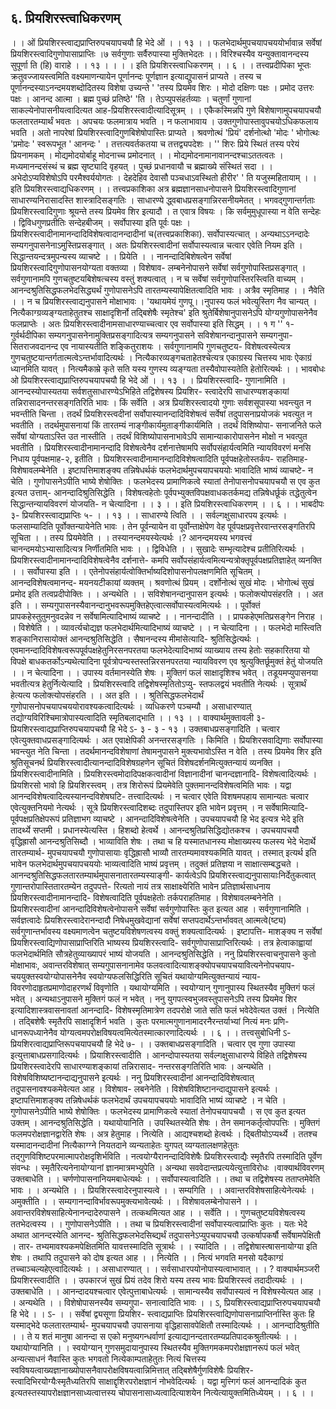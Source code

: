 ## ६. प्रियशिरस्त्वाधिकरणम्
। । ओं प्रियशिरस्त्वाद्यप्राप्तिरुपचयापचयौ हि भेदे ओं । । १३ । ।
फलभेदार्थमुपचयापचययोर्भावान्न सर्वेषां प्रियशिरस्त्वादिगुणोपासाप्राप्तिः ।७ सर्वगुणाः सर्वैरुपास्या मुक्तिभेदतः ।।
विरिश्चस्यैव यन्युक्तावानन्दस्य सुपूर्णा ति (हि) वाराहे । । १३ । ।
। । इति प्रियशिरस्त्वाधिकरणम् । । ६ । ।
तत्त्वप्रदीपिका
भूप्तः क्रतुवज्जायस्त्वमिति वक्ष्यमाणन्यायेन पूर्णानन्दः पूर्णज्ञान इत्याद्युपासनं प्राप्यते । तस्य
च पूर्णानन्दस्याऽनन्दमयशब्दोदितस्य विशेषा उच्यन्ते ' 'तस्य प्रियमेव शिरः । मोदो दक्षिणः पक्षः ।
प्रमोद उत्तरः पक्षः । आनन्द आत्मा । ब्रह्म पुच्छं प्रतिष्ठे' 'ति । तेऽप्युपसंहर्तव्याः । चतुर्णां गुणानां
साकल्येनोपासनीयत्वादित्यत आह-प्रियशिरस्त्वादीत्यादिसूत्रम् । । एकैकस्मिन्नपि गुणे
बिशेषाणामुपचयापचयौ फलतारतम्यार्थं भवतः । अपचयः फलमात्राय भवति । न फलाभावाय ।
उक्तगुणोपास्तावुपचयोऽधिकफलाय भवति । अतो नापरेषां प्रियशिरस्त्वादिगुणबिशेषोपास्तिः
प्राप्यते । श्रवणोत्थं 'प्रियं' दर्शनोत्थो 'मोदः ' भोगोत्थः 'प्रमोदः ' स्वरूपभूत ' आनन्दः ' ।
तत्तत्यवर्तकतया च तत्तद्व्यपदेशः ।
'' शिरः प्रिये स्थितं तस्य परेयं प्रियनामकम् ।
मोद्यमोदयोर्बाहू मोदनाच्च प्रमोदनात् । ।
मोद्यमोदनामानावानन्दश्चाऽततत्वतः ।
मध्यमानन्दसंस्थं च ब्रह्म सृष्ट्यादि वृहयत् ।
पुच्छं प्रधानवायौ च ब्रह्माख्ये संस्थितं सदा । ।
अभेदोऽप्यविशेषोऽपि परमैश्वर्ययोगतः ।
देहदेहिव देवासौ पञ्चधाऽवस्थितो हीरीर' ' ति यजुस्महितायाम् । ।
इति प्रियशिरस्त्वाद्यधिकरणम् । ।
तत्त्वप्रकाशिका
अत्र ब्रह्मज्ञानसाधनोपासने प्रियशिरस्त्वादिगुणानां साधारण्यनिरासादस्ति शास्त्रादिसङ्गतिः ।
साधारण्ये द्ध्वबाधप्रसङ्गान्निरसनीयमेतत् । भगवद्गुणान्तर्गताः प्रियशिरस्त्वादिगुणाः श्रूयन्ते तस्य
प्रियमेव शिर इत्यादौ । त एवात्र विषयः । कि सर्वमुमुधूपास्या न वेति सन्देहः । द्विविधगुणप्रतीतिः
सन्देहबीजम् । सर्वोपास्या इति पूर्वः पक्षः । प्रियशिरस्त्वादीनामानन्दादिविशेषत्वादानन्दादीनां च(तत्त्वप्रकाशिका).
सर्वोपास्यत्चात् । अन्यथाऽऽनन्दादेः सम्यगनुपासनेनाऽमुस्तिप्रसङ्गात् । अतः प्रियशिरस्त्वादीनां
सर्वोपास्यत्वान्न चत्वार एवेति नियम इति । सिद्धान्तयन्दत्रमुपन्यस्य व्याचष्टे । । प्रियेति । ।
नानन्दादिबिशेषत्वेन सर्वेषां प्रियशिरस्त्वादिगुणोपासनयोग्यता वक्तव्या । विशेषाव-
लम्बनेनोपासने सर्वेषां सर्वगुणोपास्तिप्रसङ्गात् । सर्वगुणानामपि गुणचतुष्टयबिशेषत्चस्य वस्तुं
शक्यत्वात् । न च सर्वेषां सर्वगुणोपास्तिरस्त्विति वाच्यम् । आनन्दश्रुतिसिद्धफलभेदसिद्ध्यर्थं
गुणोपासनेऽपि तारतम्यस्यापेक्षितत्वादिति भावः । अत्रैव स्मृतिमाह । । नैवेति । । न च
प्रियशिरस्त्वाद्यनुपासने मोक्षाभावः । 'यथायमेयं गुणपू।।नुपास्य फलं भवेत्युस्तिग नैव चान्यत् ।
नित्यैकाग्ग्रव्यङ्ग्यताहेतुतश्च साक्षादृशिर्नो तद्बिशेषैः स्मृतेश्च' इति श्रुतेर्बिशेषानुपासनेऽपि
योग्यगुणोपासनेनैव फलप्राप्तेः । अतः प्रियशिरस्त्वादीनामसाधारण्याच्चत्वार एव सर्वोपास्या इति
सिद्धम् । । १ ग ''
१- गुर्वर्थदीपिका
सम्यगनुपासनेनामुक्तिप्रसङ्गादित्यत्र सम्यगनुपासने सविशेषानन्दानुपासने सम्यगनुपा-
सितराजवदानन्द एव नायास्यतीति शङ्कितुराशयः । सर्वगुणानामपि गुणचतुष्टय-
विशेषत्वस्येत्यत्र गुणचतुष्टयान्तर्गतात्मत्वेऽन्तर्भावादित्यर्थः । नित्यैकारव्यङ्गचताहेतश्चेत्यत्र
एकाग्रस्य चित्तस्य भावः ऐकाग्रं ध्यानमिति यावत् । नित्यमैकाम्रे कृते सति यस्य गुणस्य
व्यङ्ग्यता तस्यैवोपास्यतेति हेतोरित्यर्थः । ।
भावबोधः
ओ प्रियशिरस्त्वाद्यप्राप्तिरुपचयापचयौ हि भेदे ओं । । १३ । । प्रियशिरस्त्वादि-
गुणानामिति । आनन्दस्योपास्यतया सर्वशतुसाधारण्येऽभिहिते तद्विशेषस्य प्रियशिर-
स्त्वादेरपि साधारण्यशङ्कायां तन्निरासादनन्तरसङ्गतिरिति भावः । किं सर्वेति । अत्र
प्रियशिरस्त्वादयो गुणाः सर्वशसूपास्या भवन्त्युत न भवन्तीति चिन्ता । तदर्थं
प्रियशिरस्त्वदीनां सर्वोपास्यानन्दादिविशेषत्वं सर्वेषां तदुपासनाप्रयोजकं भवत्युत न
भवतीति । तदर्थमुपासनायां किं तारतम्यं नाङ्गीकार्यमुताङ्गीकार्यमिति । तदर्थं विशिष्योपा-
सनाजनिते फले सर्वेषां योग्यताऽस्ति उत नास्तीति । तदर्थं विशिष्योपासनाभावेऽपि
सामान्याकारोपासनेन मोक्षो न भवत्पुत भवतीति । प्रियशिरस्त्वादीनामानन्दादि
विशेषत्वेनैव दर्शनात्तेषामपि सर्वोपसंहार्यत्वमिति न्यायविवरणं मनसि निधाय पूर्वपक्षमाह-२, इतीति । प्रियशिरस्त्वादीनामानन्दादिविशेषत्वादिति पूर्वपक्षहेतोस्तर्कप-
राहतिमाह- विशेषावलम्बेनेति । इष्टापत्तिमाशङ्क्य तन्निषेधर्थकं फलभेदार्थमुपचयापचययोः
भावादिति भाष्यं व्याचष्टे- न चेति । गुणोपासनेऽपीति भाष्ये शेषोक्तिः । फलभेदस्य
प्रामाणिकत्वे स्यातां तेनोपासनोपचयापचयौ स एव कुत इत्यत उत्ताम्-
आनन्दादिश्रुतिसिद्धेति । विशेषत्वहेतोः पूर्वपभ्युक्तविपक्षवाधकतर्कमद्य तन्निषेधर्छूकं
तद्धेतुत्वेन सिद्धान्तन्यायविवरणं योजयति- न चेत्यादिना । । ३ । । इति
प्रियशिरस्त्वाधिकरणम् । । ६ । ।
भाबदीपः
३- प्रियशिरस्त्वाद्यप्राप्तिः ५- । । १३ । । साधारण्ये त्विति । । सर्वल्गक्षुसाधारपय
इत्यर्थः । फलसाम्यादिति पूर्वोक्तन्यायेनेति भावः । तेन पूर्वन्यायेन वा पूर्वोन्ताक्षेपेण वेह
पूर्वपक्षप्रवृत्तेरवान्तरसङ्गतिरपि सूचिता । । तस्य प्रियमेवेति । । तस्यानन्दमयस्येत्यर्थः ।?
आनन्दमयस्य भगवत्त्वं चानन्दमयोऽभ्यासादित्यत्र निर्णीतमिति भावः । । द्विविधेति । ।
सुखादेः सम्भृत्यादेश्च प्रतीतिरित्यर्थः । प्रियशिरस्त्वादीनामानन्दादिविशेषत्वेनैव दर्शनात्ते-
कमपि सर्वोपसंहार्यत्वमित्यन्यत्रोक्तृपूर्वपक्षप्रतिज्ञाहेत् व्यनक्ति । । सर्वोपास्या इति । ।
एतेनोपसंहार्यत्वोक्तिर्भाष्यदिशोपासनोपलक्षणमिति सूचितम् । आनन्दविशेषत्वमानन्द-
मयनयटीकायां व्यक्तम् । श्रवणोत्थं प्रियम् । दर्शोनोत्थं सुखं मोदः । भोगोत्थं सुखं प्रमोद
इति तत्वप्रदीपोक्तिः । । अन्यथेति । । सविशेषानन्दानुपासन इत्यर्थः । फलोक्त्योपसंहरति
। । अत इति । । सम्यगुपासनस्यैवानन्दानुभवरूपमुक्तिहेएत्वात्सर्वोपास्यत्वमित्यर्थः । । पूर्वोक्तं
प्रापकहेस्तुतुमनुवदन्नेव न सर्वेषामित्यादिभाष्यं व्याचष्टे । । नानन्दादीति । । प्रापकहेएमतिप्रसङ्गेन
निराह । । विशेषेति । । व्यावर्त्यचोद्यज्ञ फलभेदार्थमित्यादिभाष्यं व्याचष्टे । । न चेत्यादिना । ।
फलभेदो मास्त्विति शङ्कानिरासायोक्तं आनन्दश्रुतिसिद्धेति । सैषानन्दस्य मीमांसेत्यादि-
श्रुतिसिद्धेत्यर्थः । एवमानन्दादिविशेषत्वरूपपूर्वपक्षहेतुनिरसनपरतया फलभेदेत्यादिभाष्यं
व्याख्याय तस्य हेतोः सहकारितया यो विपक्षे बाधकतर्कोऽन्यथेत्यादिना
पूर्वत्रोपन्यस्तस्तन्निरसनपरतया न्यायविवरण एव श्रुत्युक्तिर्छूमुक्तं हेतुं योजयति । । न
चेत्यादिना । । उपास्य वर्तमानस्येति शेषः । मुक्तिगं फलं साक्षादृशिश्च भवेत् ।
तडूयमप्युपासनया भवतीत्यत्र हेतुर्नित्येत्यादि । प्रियशिरस्त्वादि तद्विशेषस्मृतितोऽप्यु-
स्तफलद्वयं भवतीति नेत्यर्थः । सूत्रार्थं हेत्यत्य फलोक्त्योपसंहरति । । अत इति । ।
श्रुतिसिद्धफलभेदार्थं गुणोपासनोपचयापचययोरावश्यकत्वादित्यर्थः । व्यधिकरणे पञ्चम्यौ ।
असाधारण्यात् तद्योग्यविरिश्चिमात्रोपास्यत्वादिति स्मृतिबलाद्भाति । । १३ । ।
वाक्यार्थमुक्तावली
३- प्रियशिरस्त्वाद्यप्राप्तिरुपचयापचयौ हि भेदे ऽ- ३ - ३ - १३ । उक्तबाधप्रसङ्गादिति ।
चत्वार एवेत्युक्तवाधप्रसङ्गादित्यर्थः । अत एवाक्षेपिकी अनन्तरसङ्गतिः । किमिति ।
प्रियशिरसवाद्यिणाः सर्वोपास्या भवन्त्युत नेति चिन्ता । तदर्थमानन्दविशेषाणां
तेषामनुपासने मुक्त्यभावोऽस्ति न वेति । तस्य प्रियमेव शिर इति श्रुतिसूचनर्थ
प्रियशिरस्त्वादीत्यानन्दादिविशेषग्रहणेन सूचितं विशेषदर्शनमित्युक्तन्यायं व्यनक्ति ।
प्रियशिरस्त्वादीनामिति । प्रियशिरस्त्वमोदादिपक्षकत्वादीनां विज्ञानादीनां चानन्दज्ञानादि-
विशेषत्वादित्यर्थः । प्रियशिरसो भावो हि प्रियशिरस्त्वम् । तत्र शिरोरूपं प्रियमेवेति
पुक्तमानन्दविशेषत्वमिति भावः । यद्वा आनन्दविशेषत्वादित्यस्यानन्दविशेषघटि-
तत्त्वादित्यर्थः । न चत्वार एवेति विशषमपहाय सामान्यतः चत्वार एवेत्युक्तनियमो
नेत्यर्थः । सूत्रे प्रियशिरस्त्वादिशब्दः तदुपास्तिपर इति भावेन प्रवृत्तम् । न सर्वेषामित्यादि-
पूर्वपक्षप्रतिक्षेपरूपं प्रतिज्ञाभग व्याचष्टे । आनन्दादिविशेषत्वेनेति । उपचयापचयौ हि भेद
इत्यत्र भेदे इति तादर्थ्ये सप्तमी । प्रधानस्येत्यस्ति । हिशब्दो हेत्वर्थे ।
आनन्दश्रुतिप्रसिद्धिद्योतकश्च । उपचयापचयौ वृद्धिह्रासौ आनन्दश्रुतिसिब्दौ । भाव्याविति
शेषः । तथा च हि यस्मातधानस्य मोक्षाख्यस्य फलस्य भेदे भेदार्थे तारतम्यार्थ-
मुपचयापचयौ गुणोपासायाः वृद्धिह्रासौ भाव्यौ तारतम्यमावश्यकमिति यावत् । तस्मात्
इत्यर्थ इति भावेन फलभेदार्थमुपचयापचययोः भाव्यत्वादिति भाष्यं प्रवृत्तम् । तदुक्तं
प्रतिज्ञया न साक्षात्सम्बद्धचते । आनन्दश्रुतिसिद्धफलतारतम्यार्थमुपासनातारतम्यस्याङ्गी-
कार्यत्वेऽपि प्रियशिरस्त्वाद्यनुपासायाःनिर्देतुकत्वात् गुणान्तरोपास्तितारतम्येन तदुपपत्ते-
रित्यतो नायं तत्र साक्षाक्ष्येरिति भावेन प्रतिज्ञार्थसाधनाय प्रियशिरस्त्वादीनामानन्दादि-
विशेषत्वादिति पूर्वपक्षहेतोः तर्कपराहतिमाह । विशेषावलम्बनेनेति । प्रियशिरस्त्वादीनां
आनन्दादिविशेषत्वेनोपासने सर्वेषां सर्वगुणोपास्तिः कुत इत्यत आह । सर्वगुणानामिति ।
सर्वज्ञत्वादेः प्रियशिरस्त्वादेरानन्दादौ निषेधमुखवेद्यानां सर्वेषां सप्तपदार्थेऽन्तर्भाववत् आत्मत्वे(ष्ट्य)
सर्वगुणान्तर्भावस्य वक्ष्यमाणत्वेन चतुष्टयविशेषणत्वस्य वक्तुं शक्यत्वादित्यर्थः । इष्टापत्ति-
माशङ्क्य न सर्वेषां प्रियशिरस्त्वाद्यिणोपासाप्राप्तिरिति भाष्यस्य प्रियशिरस्त्वादि-
सर्वगुणोपासाप्राप्तिरित्यर्थः । तत्र हेत्वाकाह्वायां फलभेदार्थमिति सौत्रहेतुव्याख्यापरं भाष्यं
योजयति । आनन्दश्रुतिसिद्धेति । ननु प्रियशिरस्त्वाचनुपासने कुतो मोक्षाभावः,
अवान्तरविशेषात् सम्यगुपासनानामेव फलवत्वादित्याशङ्क्योपचयापचयावित्यनेनोपचयाप-
चययुक्तस्वयोग्योपासनेनैव स्वयोग्यफलसिद्धिरिति सूचितं यथायोग्यमित्युक्तन्यायं न्याय-
विवरणोदाहृतप्रमाणोदाहरणर्थं विवृणोति । यथायोग्यमिति । स्वयोग्यान् गुणानुपास्य
स्थितस्यैव मुक्तिगं फलं भवेत् । अन्यथाऽनुपासने मुक्तिगं फलं न भवेत् । ननु
युगपत्स्वभुजवस्तुपासनेऽपि तस्य प्रियमेव शिर इत्यादिशास्त्रवासनावतां आनन्दादि-
विशेषस्मृतिमात्रेण तदपरोक्षे जाते सति फलं भवेदेवेत्यत उक्तं । नित्येति । तद्बिशेषैः
स्मृतैरपि साक्षादृशिर्न भवति । कुतः परमात्मगुणानामादरनैरन्तर्याभ्यां नित्यं मनः प्रणि-
धानरूपध्यानेनैव योग्यत्वमपरोक्षविषयत्वमित्येतस्मात्कारणादित्यर्थः । । ६ । ।
तत्त्वसुबोधिनी
ऽ- प्रियशिरत्वाद्यप्राप्तिरूपचयापचयौ हि भेदे ७- । । उक्तबाधप्रसङ्गादिति । चत्वार एव
गुणा उपास्या इत्युत्ताबाधप्रसगादित्यर्थः । प्रियाशिरस्त्वादीति । आनन्दोपास्यतया
सर्वल्गक्षुसाधारण्ये विहिते तद्विशेषस्य प्रियशिरस्त्वादेरपि साधारण्याशङ्कायां तन्निरासाद-
नन्तरसङ्गतिरिति भावः । अन्यथेति । विशेषविशिष्यष्टानन्दाद्यनुपासने इत्यर्थः । ननु
प्रियशिरस्त्वादीनां आनन्दादिविशेषत्वात् तदुपासनावश्यकमेवेत्यत आह । विशेषाव-
लबनेनेति । विशेषविशिष्टानन्दाद्युपासने इत्यर्थः । इष्टापत्तिमाशङ्क्य तन्निषेधर्थकं फलभेदार्थं
उपचयापचययोः भावादिति भाष्यं व्याचष्टे । न चेति । गुणोपासनेऽपीति भाष्ये शेषोक्तिः ।
फलभेदस्य प्रामाणिकत्वे स्यातां तेनोपचयापचयौ । स एव कुत इत्यत उक्तम् ।
आनन्दश्रुतिसिद्धेति । यथायोयानिति । उपस्थितस्येति शेषः । तेन समानकर्तृत्वोपपत्तिः ।
मुक्तिगं फलमपरोक्षज्ञानद्वारेति शेषः । अत्र हेतुमाह । नित्येति । आद्यश्चशब्दो हेत्वर्थः ।
द्बितीयोऽप्यर्थ्ये । ततश्च यस्मादानन्दादीनां नित्यैकाग्ग्ने नियतदाने व्यन्यताहेतः युगपत्
व्यग्यतालक्षणहेतुतः तद्गुणविशिष्टपरमात्मापरोक्षदृशिर्भविति । नत्वयोग्यैरानन्दादिविशेषैः
प्रियशिरस्त्वाद्यैः स्मृतैरपि तस्मादिति पूर्वेण संवन्धः । स्मृतैरित्यनेनायोग्यानां
ज्ञानमात्रमभ्युपेति । अन्यथा सववेदान्तप्रत्ययेत्युत्ताविरोधः ।वाक्यार्थविवरणम्
उक्तबाधेति । । चर्णणोपासनानियमबाधेत्यर्थः । । सर्वोपास्यत्वादिति । । तथा च
तद्विशेषस्य तताप्तमेवेति भावः । । अन्यथेति । । प्रियशिरस्त्वादेरनुपास्यत्वे । । सम्यगिति । ।
अवान्तरविशेषसाहित्येनेत्यर्थः । अमुक्तीति । । सम्यगानन्दाविर्भावरूपमुक्त्यभावेत्यर्थः । ।
विशेषावलम्बेनोपासने । । अवान्तरविशेषसाहित्येनानन्दादेरुपासने । तत्कथमित्यत आह । ।
सर्वेति । । गुणचतुष्टयविशेषत्वस्य ततभेदत्वस्य । । गुणोपासनेऽपीति । । तथा च
प्रियशिरस्त्वादीनां सर्वोपास्यत्वाप्राप्तिः कुतः । यतः भेदे अथात आनन्दस्येति आनन्द-
श्रुतिसिद्धफलभेदसिब्द्यर्थं तदुपासनेऽप्युपचयापचयौ उत्कर्षापकर्षौ सर्वेषामपेक्षितौ । तार-
तभ्यमावश्यकमपेक्षितमिति यावत्तस्मादिति सूत्रार्थः । । स्यादिति । । तद्विशेषास्त्षासनायोग्या
इति शेषः । तथापि तदुपासने को दोष इत्यत आह । । नित्येति । । नित्यं भगवति मनसो
यदैकाग्ग्रं तच्चाञ्चल्यहेएत्वादित्यर्थः । । असाधारण्यात् । । सर्वसाधारपयोनोपास्यत्वाभावात् । ।
? वाक्यार्थमञ्जरी
प्रियशिरस्त्वादीति । । उपकारजं सुखं प्रियं तदेव शिरो यस्य तस्य भावः प्रियशिरस्त्वं
तदादीत्यर्थः । । उक्तबाधेति । । आनन्दादयश्चत्वार एवेत्पुत्ताबाधेत्यर्थः । सामान्यस्यैव
सर्वोपास्यत्वं न विशेषस्येत्यत आह । । अन्यथेति । । विशेषोपासनस्यैव सम्यगुपा-
सनात्वादिति भावः । ।
ऽ, प्रियशिरस्त्वाद्यप्राप्तिरुपचयापचयौ हि भेदे । । ऽ- । । सर्वेषां द्व्यसूणा प्रियशिर-
स्त्वाद्यप्राप्तिः प्रियशिरस्त्वाद्यिणोपासनाप्राप्तिर्नास्ति कुतः हि यस्माद्भेदे फलतारतम्यार्थ-
मुपचयापचयौ उपासनाया वृद्धिहासावपेक्षितौ तस्मादित्यर्थः । । आनन्दादिश्रुतीति । । ते य
शतं मानुषा आनन्दा स एको मनुष्यगन्धर्वाणां इत्याद्यानन्दतारतम्यप्रतिपादकश्रुतीत्यर्थः । ।
यथायोग्यानिति । । स्वयोग्यान् गुणसमुदायानुपास्य स्थितस्यैव मुक्तिगमकमपरोक्षज्ञानरूपं
फलं भवेत् अन्यत्साधनं नैवास्ति कुतः भगवतो नित्येकाम्पताहेतुतः नित्यं चित्तस्य
स्वविषयत्वाख्यज्ञानाख्योपासनैवापरोक्षविषयत्वान्निमित्तात् तद्बिशेषैर्गुणविशेषैः प्रियशिर-
स्त्वादिभिरयोग्यैःस्मृतैध्यतिरपि साक्षाद्दृशिरपरोक्षज्ञानं नोभवेदित्यर्थः । यद्वा मुत्त्गिगं फलं
आनन्दादिकं कुत इत्यतस्तस्यापरोक्षज्ञानसाध्यत्वात्तस्य चोपासनासाध्यत्वादित्याशयेन
नित्येत्यायुक्तमितिध्येयम् । । ६ । ।
